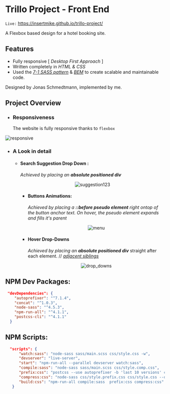 # Trillo Project - Front End
`Live:` https://insertmike.github.io/trillo-project/    

A Flexbox based design for a hotel booking site.
## Features
- Fully responsive [ *Desktop First Approach* ]
- Written completely in *HTML & CSS*    
- Used the <a href="https://sass-guidelin.es/#the-7-1-pattern" target="_blank">*7-1 SASS pattern*</a>  &  <a href="https://en.bem.info/methodology/" target="_blank">*BEM*</a>   to create scalable and maintainable code.    
 
 Designed by Jonas Schmedtmann, implemented by me.
 
 ## Project Overview
 - ### Responsiveness
    The website is fully responsive thanks to `flexbox`
 
![responsive](https://user-images.githubusercontent.com/45242072/57090929-e969dc00-6cff-11e9-8e13-a5ca3c55e1c2.gif)
- ### A Look in detail
  - #### Search Suggestion Drop Down :
      _Achieved by placing an **absolute positioned div**_
      <div align="center">
      
      ![suggestion123](https://user-images.githubusercontent.com/45242072/57092190-b543ea80-6d02-11e9-954e-d0169758af58.gif)
      
      </div>
      
    - #### Buttons Animations: 
      _Achieved by placing a **::before pseudo element** right ontop of the button anchor text. On hover, the pseudo element expands and fills it's parent_
      
      <div align="center">
      
       ![menu](https://user-images.githubusercontent.com/45242072/57092794-191ae300-6d04-11e9-8cab-6f7dfaf8f19c.gif)
       
      </div>
     
    - #### Hover Drop-Downs
        _Achieved by placing an **absolute positioned div**_ straight after each element. // <a href="https://www.w3schools.com/css/css_combinators.asp" target="_blank">*adjacent siblings*</a>
           
      <div align="center">
      
       ![drop_downs](https://user-images.githubusercontent.com/45242072/57093324-75cacd80-6d05-11e9-84ae-216d67c741f9.gif)
       
      </div>
      
## NPM Dev Packages:
```json
 "devDependencies": {
    "autoprefixer": "^7.1.4",
    "concat": "^1.0.3",
    "node-sass": "^4.5.3",
    "npm-run-all": "^4.1.1",
    "postcss-cli": "^4.1.1"
  }
```
## NPM Scripts:
```json
  "scripts": {
      "watch:sass": "node-sass sass/main.scss css/style.css -w",
      "devserver": "live-server",
      "start": "npm-run-all --parallel devserver watch:sass",
      "compile:sass": "node-sass sass/main.scss css/style.comp.css",
      "prefix:css": "postcss --use autoprefixer -b 'last 10 versions' css/style.comp.css -o css/style.prefix.css",
      "compress:css": "node-sass css/style.prefix.css css/style.css --output-style compressed",
      "build:css": "npm-run-all compile:sass  prefix:css compress:css"
   }
```
